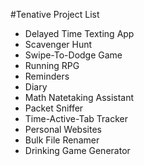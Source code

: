 #Tenative Project List

* Delayed Time Texting App
* Scavenger Hunt
* Swipe-To-Dodge Game
* Running RPG
* Reminders
* Diary
* Math Natetaking Assistant
* Packet Sniffer
* Time-Active-Tab Tracker
* Personal Websites
* Bulk File Renamer
* Drinking Game Generator

